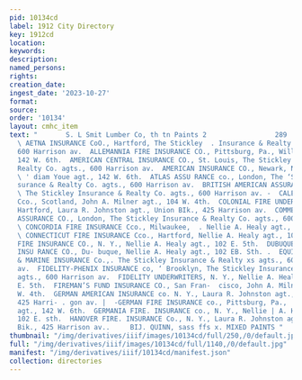 ```yaml
---
pid: 10134cd
label: 1912 City Directory
key: 1912cd
location: 
keywords: 
description: 
named_persons: 
rights: 
creation_date: 
ingest_date: '2023-10-27'
format: 
source: 
order: '10134'
layout: cmhc_item
text: "       S. L Smit Lumber Co, th tn Paints 2                 289  INSURANCE COMPANIES—FIRE.
  \ AETNA INSURANCE CoO., Hartford, The Stickley  . Insurance & Realty Co .agts.,
  600 Harrison av.  ALLEMANNIA FIRE INSURANCE CO., Pittsburg, Pa., William Youe agt.,
  142 W. 6th.  AMERICAN CENTRAL INSURANCE CO., St. Louis, The Stickley Insurance &
  Realty Co. agts., 600 Harrison av.  AMERICAN INSURANCE CO., Newark, N. J., wil-
  \ ' diam Youe agt., 142 W. 6th.  ATLAS ASSU RANCE co., London, The ‘Stickley In-
  surance & Realty Co. agts., 600 Harrison av.  BRITISH AMERICAN ASSURANCE CO., Toronto,
  \ The Stickley Insurance & Realty Co. agts., 600 Harrison av. -  CALEDONIAN INSURANCE
  Cco., Scotland, John A. Milner agt., 104 W. 4th.  COLONIAL FIRE UNDERWRITERS AGENCY,
  Hartford, Laura R. Johnston agt., Union BIk., 425 Harrison av.  COMMERCIAL UNION
  ASSURANCE CO., London, The Stickley Insurance & Realty Co. agts., 600 Harrison av.
  \ CONCORDIA FIRE INSURANCE Cco., Milwaukee,  . Nellie A. Healy agt., 102 BH. Sth.
  \ CONNECTICUT FIRE INSURANCE Cco., Hartford, Nellie A. Healy agt., 102 E. 5th.  CONTINENTAL
  FIRE INSURANCE CO., N. Y., Nellie A. Healy agt., 102 E. 5th.  DUBUQUE FIRE & MARINE
  INSU RANCE CO., Du- buque, Nellie A. Healy agt., 102 EB. Sth. .  EQUITABLE FIRE
  & MARINE INSURANCE Co.,. The Stickley Insurance & Realty xs agts., 600: Harrison
  av.  FIDELITY-PHENIX INSURANCE co, ‘ Brooklyn, The Stickley Insurance & Realty Co.
  agts., 600 Harrison av.  FIDELITY UNDERWRITERS, N. Y., Nellie A. Healy agt., 102
  E. 5th.  FIREMAN’S FUND INSURANCE CO., San Fran-  cisco, John A. Milner agt., 104
  W. 4th.  GERMAN AMERICAN INSURANCE co. N. Y., Laura R. Johnston agt.,. Union Blk.,
  425 Harri- . gon av. |  -GERMAN FIRE INSURANCE co., Pittsburg, Pa.,  - William Youe
  agt., 142 W. 6th.  GERMANIA FIRE. INSURANCE co., N. Y., Nellie | A. Healy agt.,
  102 E. sth.  HANOVER FIRE. INSURANCE Co., N. Y., Laura R. Johnston agt.,, Union
  Bik., 425 Harrison av..     BIJ. QUINN, sass ffs x. MIXED PAINTS "
thumbnail: "/img/derivatives/iiif/images/10134cd/full/250,/0/default.jpg"
full: "/img/derivatives/iiif/images/10134cd/full/1140,/0/default.jpg"
manifest: "/img/derivatives/iiif/10134cd/manifest.json"
collection: directories
---
```


